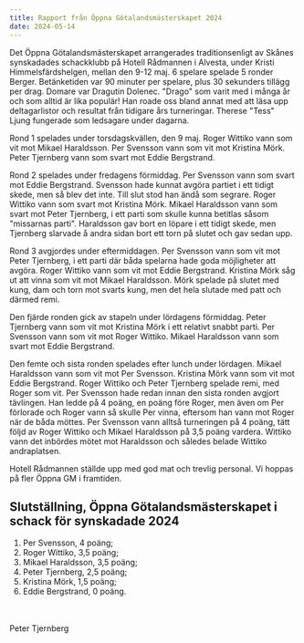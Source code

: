 ```yaml
---
title: Rapport från Öppna Götalandsmästerskapet 2024
date: 2024-05-14
---
```


Det Öppna Götalandsmästerskapet arrangerades traditionsenligt av Skånes
synskadades schackklubb på Hotell Rådmannen i Alvesta, under Kristi
Himmelsfärdshelgen, mellan den 9-12 maj. 6 spelare spelade 5 ronder
Berger. Betänketiden var 90 minuter per spelare, plus 30 sekunders
tillägg per drag. Domare var Dragutin Dolenec. "Drago" som varit med i
många år och som alltid är lika populär! Han roade oss bland annat med
att läsa upp deltagarlistor och resultat från tidigare års turneringar.
Therese "Tess" Ljung fungerade som ledsagare under dagarna.

Rond 1 spelades under torsdagskvällen, den 9 maj. Roger Wittiko vann som
vit mot Mikael Haraldsson. Per Svensson vann som vit mot Kristina Mörk.
Peter Tjernberg vann som svart mot Eddie Bergstrand.

Rond 2 spelades under fredagens förmiddag. Per Svensson vann som svart
mot Eddie Bergstrand. Svensson hade kunnat avgöra partiet i ett tidigt
skede, men så blev det inte. Till slut stod han ändå som segrare. Roger
Wittiko vann som svart mot Kristina Mörk. Mikael Haraldsson vann som
svart mot Peter Tjernberg, i ett parti som skulle kunna betitlas såsom
"missarnas parti". Haraldsson gav bort en löpare i ett tidigt skede, men
Tjernberg slarvade å andra sidan bort ett torn på slutet och gav sedan
upp.

Rond 3 avgjordes under eftermiddagen. Per Svensson vann som vit mot
Peter Tjernberg, i ett parti där båda spelarna hade goda möjligheter att
avgöra. Roger Wittiko vann som vit mot Eddie Bergstrand. Kristina Mörk
såg ut att vinna som vit mot Mikael Haraldsson. Mörk spelade på slutet
med kung, dam och torn mot svarts kung, men det hela slutade med patt
och därmed remi.

Den fjärde ronden gick av stapeln under lördagens förmiddag. Peter
Tjernberg vann som vit mot Kristina Mörk i ett relativt snabbt parti.
Per Svensson vann som vit mot Roger Wittiko. Mikael Haraldsson vann som
svart mot Eddie Bergstrand.

Den femte och sista ronden spelades efter lunch under lördagen. Mikael
Haraldsson vann som vit mot Per Svensson. Kristina Mörk vann som vit mot
Eddie Bergstrand. Roger Wittiko och Peter Tjernberg spelade remi, med
Roger som vit. Per Svensson hade redan innan den sista ronden avgjort
tävlingen. Han ledde på 4 poäng, en poäng före Roger, men även om Per
förlorade och Roger vann så skulle Per vinna, eftersom han vann mot
Roger när de båda möttes. Per Svensson vann alltså turneringen på 4
poäng, tätt följd av Roger Wittiko och Mikael Haraldsson på 3,5 poäng
vardera. Wittiko vann det inbördes mötet mot Haraldsson och således
belade Wittiko andraplatsen.

Hotell Rådmannen ställde upp med god mat och trevlig personal. Vi hoppas
på fler Öppna GM i framtiden.

## Slutställning, Öppna Götalandsmästerskapet i schack för synskadade 2024

1. Per Svensson, 4 poäng;
2. Roger Wittiko, 3,5 poäng;
3. Mikael Haraldsson, 3,5 poäng;
4. Peter Tjernberg, 2,5 poäng;
5. Kristina Mörk, 1,5 poäng;
6. Eddie Bergstrand, 0 poäng.

\
\
Peter Tjernberg

